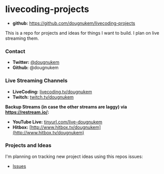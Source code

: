 # livecoding-projects

- **github:** https://github.com/dougnukem/livecoding-projects

This is a repo for projects and ideas for things I want to build. I plan on live streaming them.

### Contact

- **Twitter:**  [@dougnukem](twitter.com/dougnukem)
- **Github:** @dougnukem

### Live Streaming Channels

- **LiveCoding:** [livecoding.tv/dougnukem](livecoding.tv/dougnukem)
- **Twitch:** [twitch.tv/dougnukem](twitch.tv/dougnukem)

**Backup Streams (in case the other streams are laggy) via https://restream.io/:**
- **YouTube Live:** [tinyurl.com/live-dougnukem](tinyurl.com/live-dougnukem)
- **Hitbox:** [http://www.hitbox.tv/dougnukem](http://www.hitbox.tv/dougnukem)

### Projects and Ideas

I'm planning on tracking new project ideas using this repos issues:
- [Issues](https://github.com/dougnukem/livecoding-projects/issues)
